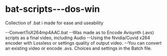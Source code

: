 # bat-scripts---dos-win
Collection of .bat i made for ease and useability

--ConvertToX264mp4AAC.bat
--Was made as to Encode Avisynth (.avs) scripts as a final video, including Audio
--Using the Nvidia/Cuvid x264 encoder with Lossless or settings quality of output video.
--You can convert an existing video or encode .avs. Choices and settings in the Batch file.
